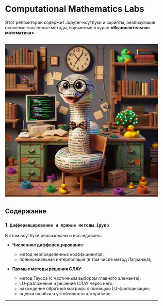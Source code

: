 # Computational Mathematics Labs

Этот репозиторий содержит Jupyter-ноутбуки и скрипты, реализующие основные численные методы, изучаемые в курсе **«Вычислительная математика»**

![alt text](images/funny-python-puns.jpg)
---

## Содержание

### 1. `Дифференцирование и прямые методы.ipynb`
В этом ноутбуке реализованы и исследованы:
- **Численное дифференцирование**:  
  - метод неопределённых коэффициентов;  
  - полиномиальная интерполяция (в том числе метод Лагранжа);   

- **Прямые методы решения СЛАУ**:  
  - метод Гаусса (с частичным выбором главного элемента);  
  - LU-разложение и решение СЛАУ через него;  
  - нахождение обратной матрицы с помощью LU-факторизации;  
  - оценка ошибки и устойчивости алгоритмов.

---